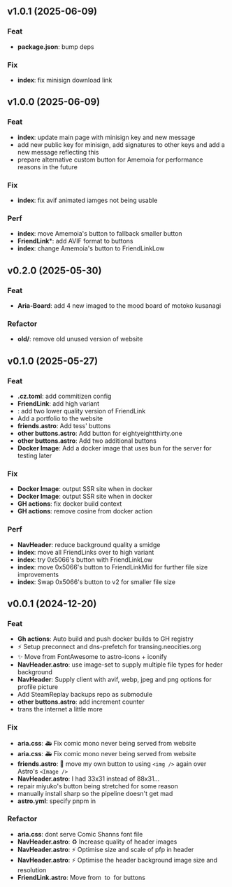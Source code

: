 ## v1.0.1 (2025-06-09)

### Feat

- **package.json**: bump deps

### Fix

- **index**: fix minisign download link

## v1.0.0 (2025-06-09)

### Feat

- **index**: update main page with minisign key and new message
- add new public key for minisign, add signatures to other keys and add a new message reflecting this
- prepare alternative custom button for Amemoia for performance reasons in the future

### Fix

- **index**: fix avif animated iamges not being usable

### Perf

- **index**: move Amemoia's button to fallback smaller button
- **FriendLink***: add AVIF format to buttons
- **index**: change Amemoia's button to FriendLinkLow

## v0.2.0 (2025-05-30)

### Feat

- **Aria-Board**: add 4 new imaged to the mood board of motoko kusanagi

### Refactor

- **old/**: remove old unused version of website

## v0.1.0 (2025-05-27)

### Feat

- **.cz.toml**: add commitizen config
- **FriendLink**: add high variant
- **<FriendLink>**: add two lower quality version of FriendLink
- Add a portfolio to the website
- **friends.astro**: Add tess' buttons
- **other buttons.astro**: Add button for eightyeightthirty.one
- **other buttons.astro**: Add two additional buttons
- **Docker Image**: Add a docker image that uses bun for the server for testing later

### Fix

- **Docker Image**: output SSR site when in docker
- **Docker Image**: output SSR site when in docker
- **GH actions**: fix docker build context
- **GH actions**: remove cosine from docker action

### Perf

- **NavHeader**: reduce background quality a smidge
- **index**: move all FriendLinks over to high variant
- **index**: try 0x5066's button with FriendLinkLow
- **index**: move 0x5066's button to FriendLinkMid for further file size improvements
- **index**: Swap 0x5066's button to v2 for smaller file size

## v0.0.1 (2024-12-20)

### Feat

- **Gh actions**: Auto build and push docker builds to GH registry
- :zap: Setup preconnect and dns-prefetch for transing.neocities.org
- :sparkles: Move from FontAwesome to astro-icons + iconify
- **NavHeader.astro**: use image-set to supply multiple file types for heder background
- **NavHeader**: Supply client with avif, webp, jpeg and png options for profile picture
- Add SteamReplay backups repo as submodule
- **other buttons.astro**: add increment counter
- trans the internet a little more

### Fix

- **aria.css**: :ambulance: Fix comic mono never being served from website
- **aria.css**: :ambulance: Fix comic mono never being served from website
- **friends.astro**: :bug: move my own button to using `<img />` again over Astro's `<Image />`
- **NavHeader.astro**: I had 33x31 instead of 88x31...
- repair miyuko's button being stretched for some reason
- manually install sharp so the pipeline doesn't get mad
- **astro.yml**: specify pnpm in

### Refactor

- **aria.css**: dont serve Comic Shanns font file
- **NavHeader.astro**: :recycle: Increase quality of header images
- **NavHeader.astro**: :zap: Optimise size and scale of pfp in header
- **NavHeader.astro**: :zap: Optimise the header background image size and resolution
- **FriendLink.astro**: Move from <img /> to <Image /> for buttons
